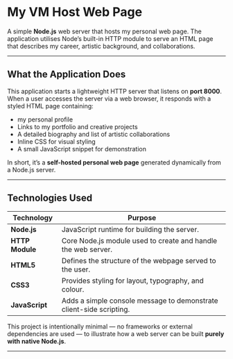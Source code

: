 #  My VM Host Web Page

A simple **Node.js** web server that hosts my personal web page. The application utilises Node’s built-in HTTP module to serve an HTML page that describes my career, artistic background, and collaborations.

---

##  What the Application Does

This application starts a lightweight HTTP server that listens on **port 8000**.  
When a user accesses the server via a web browser, it responds with a styled HTML page containing:

- my personal profile  
- Links to my portfolio and creative projects  
- A detailed biography and list of artistic collaborations  
- Inline CSS for visual styling  
- A small JavaScript snippet for demonstration

In short, it’s a **self-hosted personal web page** generated dynamically from a Node.js server.

---

## Technologies Used

| Technology | Purpose |
|-------------|----------|
| **Node.js** | JavaScript runtime for building the server. |
| **HTTP Module** | Core Node.js module used to create and handle the web server. |
| **HTML5** | Defines the structure of the webpage served to the user. |
| **CSS3** | Provides styling for layout, typography, and colour. |
| **JavaScript** | Adds a simple console message to demonstrate client-side scripting. |

This project is intentionally minimal — no frameworks or external dependencies are used — to illustrate how a web server can be built **purely with native Node.js**.

---